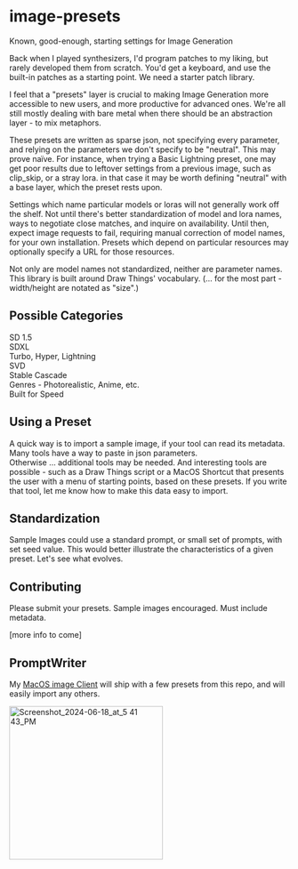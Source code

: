 # image-presets
Known, good-enough, starting settings for Image Generation

Back when I played synthesizers, I'd program patches to my liking, but rarely developed them from scratch. You'd get a keyboard, and use the built-in patches as a starting point. We need a starter patch library.

I feel that a "presets" layer is crucial to making Image Generation more accessible to new users, and more productive for advanced ones. We're all still mostly dealing with bare metal when there should be an abstraction layer - to mix metaphors.

These presets are written as sparse json, not specifying every parameter, and relying on the parameters we don't specify to be "neutral". This may prove naïve. For instance, when trying a Basic Lightning preset, one may get poor results due to leftover settings from a previous image, such as clip_skip, or a stray lora. in that case it may be worth defining "neutral" with a base layer, which the preset rests upon.

Settings which name particular models or loras will not generally work off the shelf. Not until there's better standardization of model and lora names, ways to negotiate close matches, and inquire on availability. Until then, expect image requests to fail, requiring manual correction of model names, for your own installation. Presets which depend on particular resources may optionally specify a URL for those resources.

Not only are model names not standardized, neither are parameter names. This library is built around Draw Things' vocabulary.
(...  for the most part - width/height are notated as "size".)


## Possible Categories ##

SD 1.5  
SDXL  
Turbo, Hyper, Lightning  
SVD  
Stable Cascade  
Genres - Photorealistic, Anime, etc.  
Built for Speed  


## Using a Preset ##
A quick way is to import a sample image, if your tool can read its metadata. Many tools have a way to paste in json parameters.  
Otherwise ... additional tools may be needed. And interesting tools are possible - such as a Draw Things script or a MacOS Shortcut that presents the user with a menu of starting points, based on these presets. If you write that tool, let me know how to make this data easy to import.


## Standardization ##
Sample Images could use a standard prompt, or small set of prompts, with set seed value. This would better illustrate the characteristics of a given preset. Let's see what evolves.

## Contributing ##
Please submit your presets. Sample images encouraged. Must include metadata.

[more info to come]

## PromptWriter ##
My [MacOS image Client](https://discord.gg/Xz3B2rcAnu) will ship with a few presets from this repo, and will easily import any others.  

<img width="276" alt="Screenshot_2024-06-18_at_5 41 43_PM" src="https://github.com/S1D1T1/image-presets/assets/156350598/d90a3574-c2f1-41a5-8ab0-43f6a30d73b3">
